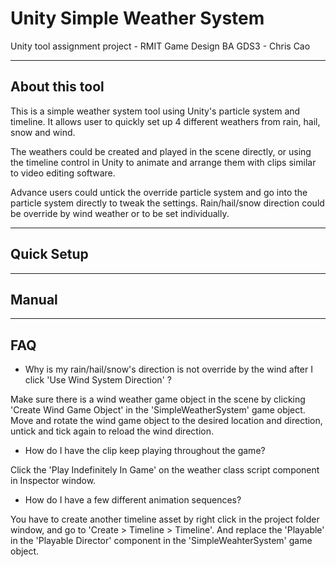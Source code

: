 # Unity Simple Weather System
Unity tool assignment project - RMIT Game Design BA GDS3 - Chris Cao

-------------------------

## About this tool

This is a simple weather system tool using Unity's particle system and timeline. It allows user to quickly set up 4 different weathers from rain, hail, snow and wind. 

The weathers could be created and played in the scene directly, or using the timeline control in Unity to animate and arrange them with clips similar to video editing software.

Advance users could untick the override particle system and go into the particle system directly to tweak the settings. Rain/hail/snow direction could be override by wind weather or to be set individually. 


-------------------------

## Quick Setup


-------------------------

## Manual


-------------------------

## FAQ

- Why is my rain/hail/snow's direction is not override by the wind after I click 'Use Wind System Direction' ?

Make sure there is a wind weather game object in the scene by clicking 'Create Wind Game Object' in the 'SimpleWeatherSystem' game object. Move and rotate the wind game object to the desired location and direction, untick and tick again to reload the wind direction.


- How do I have the clip keep playing throughout the game?

Click the 'Play Indefinitely In Game' on the weather class script component in Inspector window.



- How do I have a few different animation sequences?

You have to create another timeline asset by right click in the project folder window, and go to 'Create > Timeline > Timeline'. And replace the 'Playable' in the 'Playable Director' component in the 'SimpleWeahterSystem' game object.
